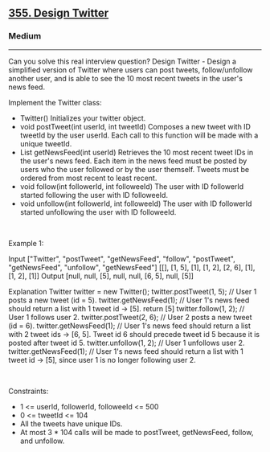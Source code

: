 <h2><a href="https://leetcode.com/problems/design-twitter/">355. Design Twitter</a></h2><h3>Medium</h3><hr>Can you solve this real interview question? Design Twitter - Design a simplified version of Twitter where users can post tweets, follow/unfollow another user, and is able to see the 10 most recent tweets in the user's news feed.

Implement the Twitter class:

 * Twitter() Initializes your twitter object.
 * void postTweet(int userId, int tweetId) Composes a new tweet with ID tweetId by the user userId. Each call to this function will be made with a unique tweetId.
 * List<Integer> getNewsFeed(int userId) Retrieves the 10 most recent tweet IDs in the user's news feed. Each item in the news feed must be posted by users who the user followed or by the user themself. Tweets must be ordered from most recent to least recent.
 * void follow(int followerId, int followeeId) The user with ID followerId started following the user with ID followeeId.
 * void unfollow(int followerId, int followeeId) The user with ID followerId started unfollowing the user with ID followeeId.

 

Example 1:


Input
["Twitter", "postTweet", "getNewsFeed", "follow", "postTweet", "getNewsFeed", "unfollow", "getNewsFeed"]
[[], [1, 5], [1], [1, 2], [2, 6], [1], [1, 2], [1]]
Output
[null, null, [5], null, null, [6, 5], null, [5]]

Explanation
Twitter twitter = new Twitter();
twitter.postTweet(1, 5); // User 1 posts a new tweet (id = 5).
twitter.getNewsFeed(1);  // User 1's news feed should return a list with 1 tweet id -> [5]. return [5]
twitter.follow(1, 2);    // User 1 follows user 2.
twitter.postTweet(2, 6); // User 2 posts a new tweet (id = 6).
twitter.getNewsFeed(1);  // User 1's news feed should return a list with 2 tweet ids -> [6, 5]. Tweet id 6 should precede tweet id 5 because it is posted after tweet id 5.
twitter.unfollow(1, 2);  // User 1 unfollows user 2.
twitter.getNewsFeed(1);  // User 1's news feed should return a list with 1 tweet id -> [5], since user 1 is no longer following user 2.


 

Constraints:

 * 1 <= userId, followerId, followeeId <= 500
 * 0 <= tweetId <= 104
 * All the tweets have unique IDs.
 * At most 3 * 104 calls will be made to postTweet, getNewsFeed, follow, and unfollow.